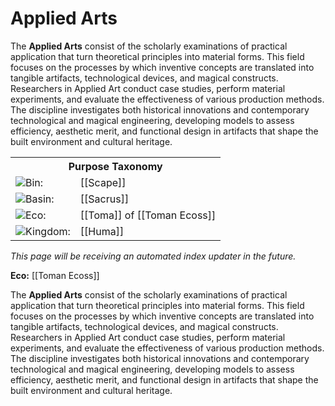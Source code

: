 <!-- wiki-header-section:start -->
# Applied Arts

The **Applied Arts** consist of the scholarly examinations of practical application that turn theoretical principles into material forms. This field focuses on the processes by which inventive concepts are translated into tangible artifacts, technological devices, and magical constructs. Researchers in Applied Art conduct case studies, perform material experiments, and evaluate the effectiveness of various production methods. The discipline investigates both historical innovations and contemporary technological and magical engineering, developing models to assess efficiency, aesthetic merit, and functional design in artifacts that shape the built environment and cultural heritage.

<!-- wiki-header-section:end -->

<!-- taxonomy-table-section:start -->
<div class="taxonomy-table">
  <table>
    <tr>
      <th colspan="3">Purpose Taxonomy</th>
    </tr>
    <tr>
      <td class="taxon-label"><img src="svg/bin.svg" class="taxon-icon">Bin:</td>
      <td class="taxon-content" colspan="2">[[Scape]]</td>
    </tr>
    <tr>
      <td class="taxon-label"><img src="svg/basin.svg" class="taxon-icon">Basin:</td>
      <td class="taxon-content" colspan="2">[[Sacrus]]</td>
    </tr>
    <tr>
      <td class="taxon-label"><img src="svg/eco.svg" class="taxon-icon">Eco:</td>
      <td class="taxon-content" colspan="2">[[Toma]] of [[Toman Ecoss]]</td>
    </tr>
    <tr>
      <td class="taxon-label"><img src="svg/kingdom.svg" class="taxon-icon">Kingdom:</td>
      <td class="taxon-content" colspan="2">[[Huma]]</td>
    </tr>
  </table>
</div>
<!-- taxonomy-table-section:end -->

*This page will be receiving an automated index updater in the future.*

<!-- not-for-live-publishing:start -->
<!-- obsidian-pull:start -->

**Eco:** [[Toman Ecoss]]

The **Applied Arts** consist of the scholarly examinations of practical application that turn theoretical principles into material forms. This field focuses on the processes by which inventive concepts are translated into tangible artifacts, technological devices, and magical constructs. Researchers in Applied Art conduct case studies, perform material experiments, and evaluate the effectiveness of various production methods. The discipline investigates both historical innovations and contemporary technological and magical engineering, developing models to assess efficiency, aesthetic merit, and functional design in artifacts that shape the built environment and cultural heritage.
<!-- obsidian-pull:end -->
<!-- not-for-live-publishing:end -->